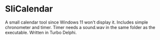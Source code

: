 # SliCalendar
A small calendar tool since Windows 11 won't display it.
Includes simple chronometer and timer.
Timer needs a sound.wav in the same folder as the executable.
Written in Turbo Delphi.

